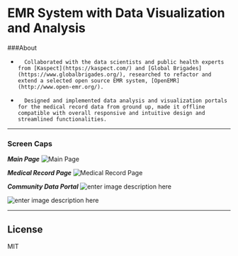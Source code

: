 # EMR System with Data Visualization and Analysis

###About
  -       Collaborated with the data scientists and public health experts from [Kaspect](https://kaspect.com/) and [Global Brigades](https://www.globalbrigades.org/), researched to refactor and extend a selected open source EMR system, [OpenEMR](http://www.open-emr.org/). 

  -       Designed and implemented data analysis and visualization portals for the medical record data from ground up, made it offline compatible with overall responsive and intuitive design and streamlined functionalities.

----------
### Screen Caps

***Main Page***
![Main Page](http://i.imgur.com/lwZSuT2.png)

***Medical Record Page***
![Medical Record Page](http://i.imgur.com/QpqzeBb.png)

***Community Data Portal***
![enter image description here](http://i.imgur.com/WRuI7fP.png)

![enter image description here](http://i.imgur.com/FoR0qkB.png)


----------



License
----

MIT

[//]: # (These are reference links used in the body of this note and get stripped out when the markdown processor does its job. There is no need to format nicely because it shouldn't be seen. Thanks SO - http://stackoverflow.com/questions/4823468/store-comments-in-markdown-syntax)
[Highcharts]: <http://www.highcharts.com/>
